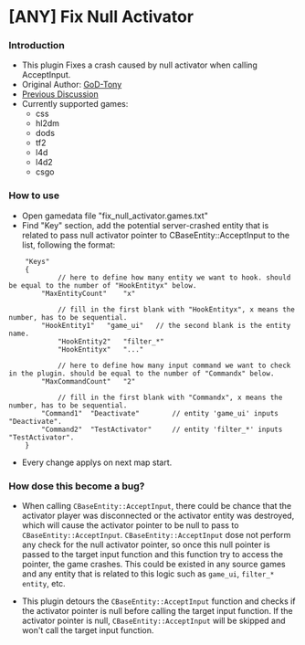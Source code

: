 # [ANY] Fix Null Activator

### Introduction

- This plugin Fixes a crash caused by null activator when calling AcceptInput.
- Original Author: [GoD-Tony](https://forums.alliedmods.net/showthread.php?t=261173)
- [Previous Discussion](https://forums.alliedmods.net/showthread.php?t=261039)
- Currently supported games:
  - css
  - hl2dm
  - dods
  - tf2
  - l4d
  - l4d2
  - csgo

### How to use

- Open gamedata file "fix_null_activator.games.txt"
- Find "Key" section, add the potential server-crashed entity that is related to pass null activator pointer to CBaseEntity::AcceptInput to the list, following the format:

```
	"Keys"
	{
        	// here to define how many entity we want to hook. should be equal to the number of "HookEntityx" below.
		"MaxEntityCount"	"x"

        	// fill in the first blank with "HookEntityx", x means the number, has to be sequential.
		"HookEntity1"	"game_ui"   // the second blank is the entity name.
        	"HookEntity2"	"filter_*"
        	"HookEntityx"	"..."

        	// here to define how many input command we want to check in the plugin. should be equal to the number of "Commandx" below.
		"MaxCommandCount"	"2"

        	// fill in the first blank with "Commandx", x means the number, has to be sequential.
		"Command1"	"Deactivate"	    // entity 'game_ui' inputs "Deactivate".
		"Command2"	"TestActivator"		// entity 'filter_*' inputs "TestActivator".
	}
```

- Every change applys on next map start.

### How dose this become a bug?

- When calling `CBaseEntity::AcceptInput`, there could be chance that the activator player was disconnected or the activator entity was destroyed, which will cause the activator pointer to be null to pass to `CBaseEntity::AcceptInput`.
`CBaseEntity::AcceptInput` dose not perform any check for the null activator pointer, so once this null pointer is passed to the target input function and this function try to access the pointer, the game crashes. This could be existed in any source games and any entity that is related to this logic such as `game_ui`, `filter_* entity`, etc.

- This plugin detours the `CBaseEntity::AcceptInput` function and checks if the activator pointer is null before calling the target input function. If the activator pointer is null, `CBaseEntity::AcceptInput` will be skipped and won't call the target input function.
